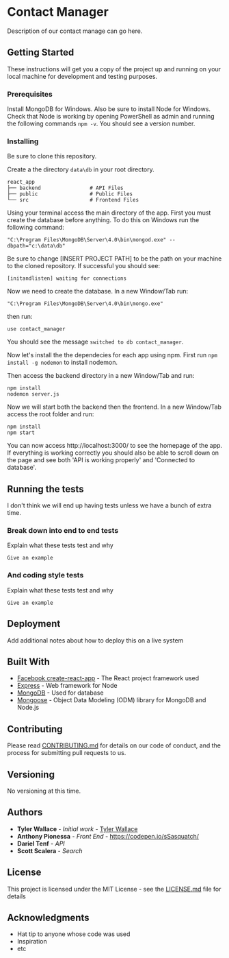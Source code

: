 # Contact Manager

Description of our contact manage can go here.

## Getting Started

These instructions will get you a copy of the project up and running on your local machine for development and testing purposes.

### Prerequisites

Install MongoDB for Windows. Also be sure to install Node for Windows. Check that Node is working by opening PowerShell as admin and running the following commands `npm -v`. You should see a version number. 

### Installing

Be sure to clone this repository. 

Create a the directory `data\db` in your root directory.

```
react_app
├── backend                # API Files
├── public                 # Public Files
└── src                    # Frontend Files
```

Using your terminal access the main directory of the app. First you must create the database before anything. To do this on Windows 
run the following command:
```
"C:\Program Files\MongoDB\Server\4.0\bin\mongod.exe" --dbpath="c:\data\db"
``` 
Be sure to change [INSERT PROJECT PATH] to be the path on your machine to the cloned repository. If successful you should see:
```
[initandlisten] waiting for connections
``` 

Now we need to create the database. In a new Window/Tab run:
```
"C:\Program Files\MongoDB\Server\4.0\bin\mongo.exe"
```
then run:
```
use contact_manager
```
You should see the message `switched to db contact_manager`. 

Now let's install the the dependecies for each app using npm. First run `npm install -g nodemon` to install nodemon.

Then access the backend directory in a new Window/Tab and run: 
```
npm install
nodemon server.js
```
Now we will start both the backend then the frontend. In a new Window/Tab access the root folder and run: 
```
npm install
npm start
``` 

You can now access http://localhost:3000/ to see the homepage of the app. If everything is working correctly you should also be able to scroll down on the page and see both 'API is working properly' and 'Connected to database'.

## Running the tests

I don't think we will end up having tests unless we have a bunch of extra time.

### Break down into end to end tests

Explain what these tests test and why

```
Give an example
```

### And coding style tests

Explain what these tests test and why

```
Give an example
```

## Deployment

Add additional notes about how to deploy this on a live system

## Built With

* [Facebook create-react-app](https://github.com/facebook/create-react-app) - The React project framework used
* [Express](https://github.com/expressjs/express) - Web framework for Node
* [MongoDB](https://github.com/mongodb/mongo) - Used for database
* [Mongoose](https://mongoosejs.com/) - Object Data Modeling (ODM) library for MongoDB and Node.js

## Contributing

Please read [CONTRIBUTING.md](#) for details on our code of conduct, and the process for submitting pull requests to us.

## Versioning

No versioning at this time.

## Authors

* **Tyler Wallace** - *Initial work* - [Tyler Wallace](https://github.com/tylerjwallace)
* **Anthony Pionessa** - *Front End* - https://codepen.io/sSasquatch/
* **Dariel Tenf** - *API*
* **Scott Scalera** - *Search*

## License

This project is licensed under the MIT License - see the [LICENSE.md](LICENSE.md) file for details

## Acknowledgments

* Hat tip to anyone whose code was used
* Inspiration
* etc
